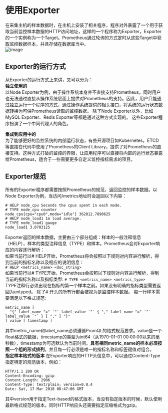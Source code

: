 # 使用Exporter #
在采集主机的样本数据时，在主机上安装了相关程序，程序对外暴露了一个用于获取当前监控样本数据的HTTP访问地址，这样的一个程序称为Exporter，Exporter的一个实例称为一个Target。Prometheus通过轮询的方式定时从这些Target中获取监控数据样本，并且存储在数据库当中。    
![image](https://user-images.githubusercontent.com/24589721/180372976-96b4d776-d3bc-4852-b3c1-ca10fd29622b.png)   
## Exporter的运行方式 ##
从Exporter的运行方式上来讲，又可以分为：   
**独立使用的**    
以Node Exporter为例，由于操作系统本身并不直接支持Prometheus，同时用户也无法通过直接从操作系统层面上提供对Prometheus的支持。因此，用户只能通过独立运行一个程序的方式，通过操作系统提供的相关接口，将系统的运行状态数据转换为可供Prometheus读取的监控数据。 除了Node Exporter以外，比如MySQL Exporter、Redis Exporter等都是通过这种方式实现的。 这些Exporter程序扮演了一个中间代理人的角色。    

**集成到应用中的**    
为了能够更好的监控系统的内部运行状态，有些开源项目如Kubernetes，ETCD等直接在代码中使用了Prometheus的Client Library，提供了对Prometheus的直接支持。这种方式打破的监控的界限，让应用程序可以直接将内部的运行状态暴露给Prometheus，适合于一些需要更多自定义监控指标需求的项目。   

## Exporter规范 ##
所有的Exporter程序都需要按照Prometheus的规范，返回监控的样本数据。以Node Exporter为例，当访问/metrics地址时会返回以下内容：
```
# HELP node_cpu Seconds the cpus spent in each mode.
# TYPE node_cpu counter
node_cpu{cpu="cpu0",mode="idle"} 362812.7890625
# HELP node_load1 1m load average.
# TYPE node_load1 gauge
node_load1 3.0703125
```
Exporter返回的样本数据，主要由三个部分组成：样本的一般注释信息（HELP），样本的类型注释信息（TYPE）和样本。Prometheus会对Exporter响应的内容逐行解析：   
如果当前行以# HELP开始，Prometheus将会按照以下规则对内容进行解析，得到当前的指标名称以及相应的说明信息：   
```# HELP <metrics_name> <doc_string>```  
如果当前行以# TYPE开始，Prometheus会按照以下规则对内容进行解析，得到当前的指标名称以及指标类型:
```# TYPE <metrics_name> <metrics_type>```   
TYPE注释行必须出现在指标的第一个样本之前。如果没有明确的指标类型需要返回为untyped。 除了# 开头的所有行都会被视为是监控样本数据。 每一行样本需要满足以下格式规范:   
```
metric_name [
  "{" label_name "=" `"` label_value `"` { "," label_name "=" `"` label_value `"` } [ "," ] "}"
] value [ timestamp ]
```
其中metric_name和label_name必须遵循PromQL的格式规范要求。value是一个float格式的数据，timestamp的类型为int64（从1970-01-01 00:00:00以来的毫秒数），timestamp为可选默认为当前时间。**具有相同metric_name的样本必须按照一个组的形式排列**，并且每一行必须是唯一的指标名称和标签键值对组合。   
**指定样本格式的版本**
在Exporter响应的HTTP头信息中，可以通过Content-Type指定特定的规范版本，例如：  
```
HTTP/1.1 200 OK
Content-Encoding: gzip
Content-Length: 2906
Content-Type: text/plain; version=0.0.4
Date: Sat, 17 Mar 2018 08:47:06 GMT
```
其中version用于指定Text-based的格式版本，当没有指定版本的时候，默认使用最新格式规范的版本。同时HTTP响应头还需要指定压缩格式为gzip。
